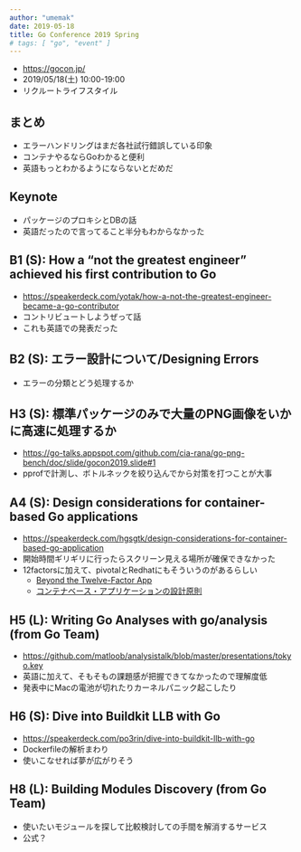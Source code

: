 ```yaml
---
author: "umemak"
date: 2019-05-18
title: Go Conference 2019 Spring
# tags: [ "go", "event" ]
---
```


* https://gocon.jp/
* 2019/05/18(土) 10:00-19:00
* リクルートライフスタイル

## まとめ
* エラーハンドリングはまだ各社試行錯誤している印象
* コンテナやるならGoわかると便利
* 英語もっとわかるようにならないとだめだ

## Keynote
* パッケージのプロキシとDBの話
* 英語だったので言ってること半分もわからなかった

## B1 (S): How a “not the greatest engineer” achieved his first contribution to Go
* https://speakerdeck.com/yotak/how-a-not-the-greatest-engineer-became-a-go-contributor
* コントリビュートしようぜって話
* これも英語での発表だった

## B2 (S): エラー設計について/Designing Errors
* エラーの分類とどう処理するか

## H3 (S): 標準パッケージのみで大量のPNG画像をいかに高速に処理するか
* https://go-talks.appspot.com/github.com/cia-rana/go-png-bench/doc/slide/gocon2019.slide#1
* pprofで計測し、ボトルネックを絞り込んでから対策を打つことが大事

## A4 (S): Design considerations for container-based Go applications
* https://speakerdeck.com/hgsgtk/design-considerations-for-container-based-go-application
* 開始時間ギリギリに行ったらスクリーン見える場所が確保できなかった
* 12factorsに加えて、pivotalとRedhatにもそういうのがあるらしい
  - [Beyond the Twelve-Factor App](https://content.pivotal.io/blog/beyond-the-twelve-factor-app)
  - [コンテナベース・アプリケーションの設計原則](https://www.redhat.com/cms/managed-files/cl-cloud-native-container-design-whitepaper-f8808kc-201710-a4-ja.pdf)

## H5 (L): Writing Go Analyses with go/analysis (from Go Team)
* https://github.com/matloob/analysistalk/blob/master/presentations/tokyo.key
* 英語に加えて、そもそもの課題感が把握できてなかったので理解度低
* 発表中にMacの電池が切れたりカーネルパニック起こしたり

## H6 (S): Dive into Buildkit LLB with Go
* https://speakerdeck.com/po3rin/dive-into-buildkit-llb-with-go
* Dockerfileの解析まわり
* 使いこなせれば夢が広がりそう

## H8 (L): Building Modules Discovery (from Go Team)
* 使いたいモジュールを探して比較検討しての手間を解消するサービス
* 公式？

